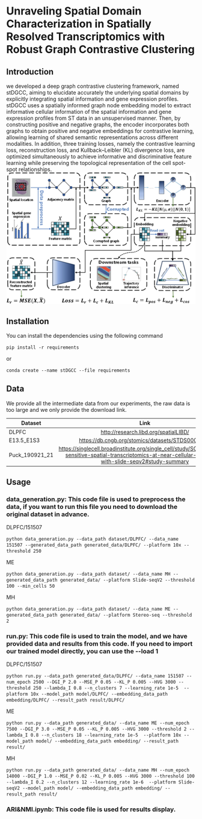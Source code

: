 # Unraveling Spatial Domain Characterization in Spatially Resolved Transcriptomics with Robust Graph Contrastive Clustering

## Introduction

we developed a deep graph contrastive clustering framework, named stDGCC, aiming to elucidate accurately the underlying spatial domains by explicitly integrating spatial information and gene expression profiles. stDGCC uses a spatially informed graph node embedding model to extract informative cellular information of the spatial information and gene expression profiles from ST data in an unsupervised manner. Then, by constructing positive and negative graphs, the encoder incorporates both graphs to obtain positive and negative embeddings for contrastive learning, allowing learning of shared semantic representations across different modalities. In addition, three training losses, namely the contrastive learning loss, reconstruction loss, and Kullback–Leibler (KL) divergence loss, are optimized simultaneously to achieve informative and discriminative feature learning while preserving the topological representation of the cell spot-spot relationships.
![Image text](OV.jpg)

## Installation

You can install the dependencies using the following command

```
pip install -r requirements
```

or

```
conda create --name stDGCC --file requirements
```

## Data

We provide all the intermediate data from our experiments, the raw data is too large and we only provide the download link.

| Dataset        |                             Link                             |
| -------------- | :----------------------------------------------------------: |
| DLPFC          |            http://research.libd.org/spatialLIBD/             |
| E13.5_E1S3     |       https://db.cngb.org/stomics/datasets/STDS0000058       |
| Puck_190921_21 | https://singlecell.broadinstitute.org/single_cell/study/SCP815/highly-sensitive-spatial-transcriptomics-at-near-cellular-resolution-with-slide-seqv2#study-summary |

## Usage

### data_generation.py: This code file is used to preprocess the data, if you want to run this file you need to download the original dataset in advance.

DLPFC/151507

```
python data_generation.py --data_path dataset/DLPFC/ --data_name 151507 --generated_data_path generated_data/DLPFC/ --platform 10x --threshold 250
```

ME

```
python data_generation.py --data_path dataset/ --data_name MH --generated_data_path generated_data/ --platform Slide-seqV2 --threshold 100 --min_cells 50
```

MH

```
python data_generation.py --data_path dataset/ --data_name ME --generated_data_path generated_data/ --platform Stereo-seq --threshold 2
```

### run.py: This code file is used to train the model, and we have provided data and results from this code. If you need to import our trained model directly, you can use the --load 1

DLPFC/151507

```
python run.py --data_path generated_data/DLPFC/ --data_name 151507 --num_epoch 2500 --DGI_P 2.0 --MSE_P 0.05 --KL_P 0.005 --HVG 3000 --threshold 250 --lambda_I 0.8 --n_clusters 7 --learning_rate 1e-5  --platform 10x --model_path model/DLPFC/ --embedding_data_path embedding/DLPFC/ --result_path result/DLPFC/
```

ME

```
python run.py --data_path generated_data/ --data_name ME --num_epoch 7500 --DGI_P 3.0 --MSE_P 0.05 --KL_P 0.005 --HVG 3000 --threshold 2 --lambda_I 0.8 --n_clusters 18 --learning_rate 1e-5  --platform 10x --model_path model/ --embedding_data_path embedding/ --result_path result/ 
```

MH

```
python run.py --data_path generated_data/ --data_name MH --num_epoch 14000 --DGI_P 1.0 --MSE_P 0.02 --KL_P 0.005 --HVG 3000 --threshold 100 --lambda_I 0.2 --n_clusters 12 --learning_rate 1e-6  --platform Slide-seqV2 --model_path model/ --embedding_data_path embedding/ --result_path result/
```

### ARI&NMI.ipynb: This code file is used for results display.
